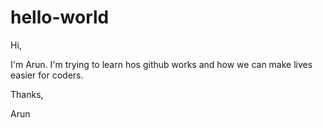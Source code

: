 # hello-world

Hi,

I'm Arun. I'm trying to learn hos github works and how we can make lives easier for coders.

Thanks,

Arun
